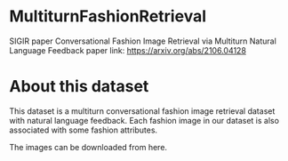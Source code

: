 # MultiturnFashionRetrieval
SIGIR paper Conversational Fashion Image Retrieval via Multiturn Natural Language Feedback
paper link: https://arxiv.org/abs/2106.04128
# About this dataset
This dataset is a multiturn conversational fashion image retrieval dataset with natural language feedback. Each fashion image in our dataset is also associated with some fashion attributes.

The images can be downloaded from here.
